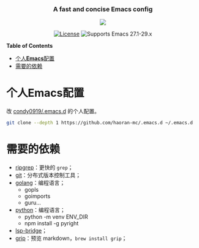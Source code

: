<h3 align="center">A fast and concise Emacs config</h3>

<p align="center">
  <img src="https://upload.wikimedia.org/wikipedia/commons/thumb/0/08/EmacsIcon.svg/120px-EmacsIcon.svg.png" />
</p>

<div align="center">

[![License](http://img.shields.io/:license-gpl3-blue.svg)](LICENSE)
![Supports Emacs 27.1-29.x](https://img.shields.io/badge/Supports-Emacs_27.1_--_29.x-blueviolet.svg?style=flat-square&logo=GNU%20Emacs&logoColor=white)

</div>

<!-- markdown-toc start - Don't edit this section. Run M-x markdown-toc-refresh-toc -->
**Table of Contents**

- [个人**Emacs**配置](#个人emacs配置)
- [需要的依赖](#需要的依赖)

<!-- markdown-toc end -->

个人**Emacs**配置
====

改 [condy0919/.emacs.d](https://github.com/condy0919/.emacs.d) 的个人配置。

```bash
git clone --depth 1 https://github.com/haoran-mc/.emacs.d ~/.emacs.d
```

# 需要的依赖

- [ripgrep](https://github.com/BurntSushi/ripgrep)：更快的 `grep`；
- [git](https://git-scm.com/)：分布式版本控制工具；
- [golang](https://go.dev)：编程语言；
  - gopls
  - goimports
  - guru...
- [python](https://www.python.org/)：编程语言；
  - python -m venv ENV_DIR
  - npm install -g pyright
- [lsp-bridge](https://github.com/manateelazycat/lsp-bridge/blob/master/README.zh-CN.md)；
- [grip](https://github.com/joeyespo/grip)：预览 markdown，`brew install grip`；
